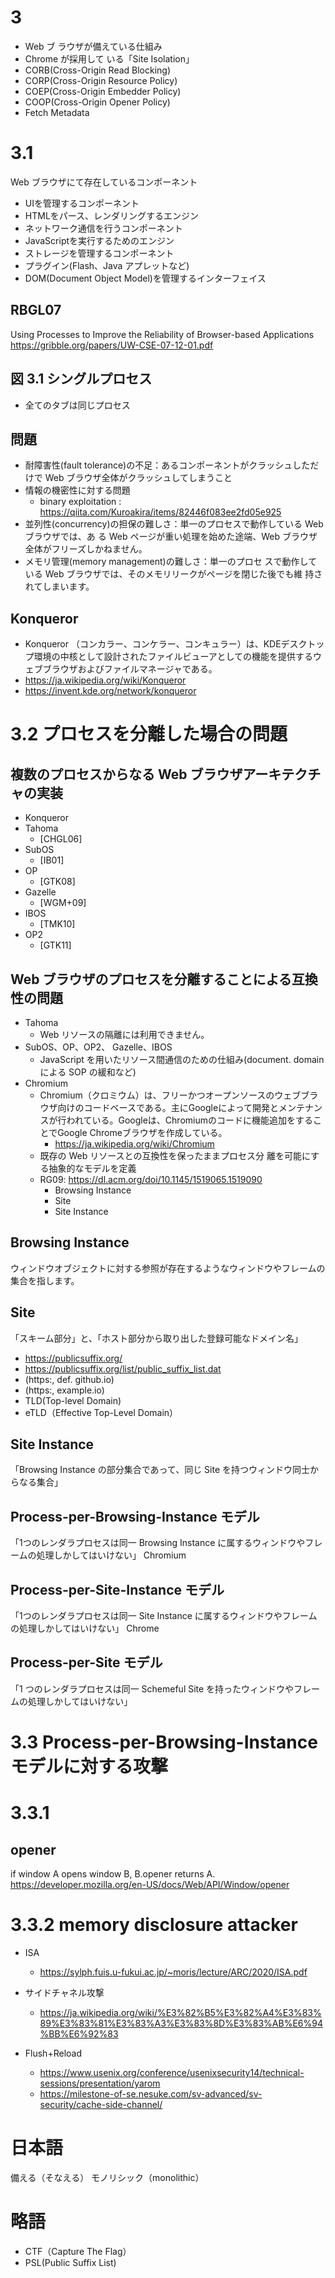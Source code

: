 # 3

- Web ブ ラウザが備えている仕組み
- Chrome が採用して いる「Site Isolation」
- CORB(Cross-Origin Read Blocking)
- CORP(Cross-Origin Resource Policy)
- COEP(Cross-Origin Embedder Policy)
- COOP(Cross-Origin Opener Policy)
- Fetch Metadata

# 3.1

Web ブラウザにて存在しているコンポーネント
- UIを管理するコンポーネント
- HTMLをパース、レンダリングするエンジン
- ネットワーク通信を行うコンポーネント
- JavaScriptを実行するためのエンジン
- ストレージを管理するコンポーネント
- プラグイン(Flash、Java アプレットなど)
- DOM(Document Object Model)を管理するインターフェイス

## RBGL07
Using Processes to Improve the Reliability of Browser-based Applications
https://gribble.org/papers/UW-CSE-07-12-01.pdf

## 図 3.1 シングルプロセス
- 全てのタブは同じプロセス

## 問題

- 耐障害性(fault tolerance)の不足：あるコンポーネントがクラッシュしただけで Web ブラウザ全体がクラッシュしてしまうこと
- 情報の機密性に対する問題
  - binary exploitation : https://qiita.com/Kuroakira/items/82446f083ee2fd05e925
- 並列性(concurrency)の担保の難しさ：単一のプロセスで動作している Web ブラウザでは、あ る Web ページが重い処理を始めた途端、Web ブラウザ全体がフリーズしかねません。
- メモリ管理(memory management)の難しさ：単一のプロセ スで動作している Web ブラウザでは、そのメモリリークがページを閉じた後でも維 持されてしまいます。

## Konqueror 
- Konqueror （コンカラー、コンケラー、コンキュラー）は、KDEデスクトップ環境の中核として設計されたファイルビューアとしての機能を提供するウェブブラウザおよびファイルマネージャである。
- https://ja.wikipedia.org/wiki/Konqueror
- https://invent.kde.org/network/konqueror

# 3.2 プロセスを分離した場合の問題

## 複数のプロセスからなる Web ブラウザアーキテクチャの実装
- Konqueror
- Tahoma
  - [CHGL06]
- SubOS
  - [IB01]
- OP
  - [GTK08]
- Gazelle
  - [WGM+09]
- IBOS
  - [TMK10]
- OP2
  - [GTK11]

## Web ブラウザのプロセスを分離することによる互換性の問題
- Tahoma
  - Web リソースの隔離には利用できません。
- SubOS、OP、OP2、 Gazelle、IBOS 
  - JavaScript を用いたリソース間通信のための仕組み(document. domain による SOP の緩和など)
- Chromium
  - Chromium（クロミウム）は、フリーかつオープンソースのウェブブラウザ向けのコードベースである。主にGoogleによって開発とメンテナンスが行われている。Googleは、Chromiumのコードに機能追加をすることでGoogle Chromeブラウザを作成している。
    - https://ja.wikipedia.org/wiki/Chromium
  - 既存の Web リソースとの互換性を保ったままプロセス分 離を可能にする抽象的なモデルを定義
  - RG09: https://dl.acm.org/doi/10.1145/1519065.1519090
    - Browsing Instance
    - Site
    - Site Instance

## Browsing Instance
ウィンドウオブジェクトに対する参照が存在するようなウィンドウやフレームの集合を指します。

## Site
「スキーム部分」と、「ホスト部分から取り出した登録可能なドメイン名」
- https://publicsuffix.org/
- https://publicsuffix.org/list/public_suffix_list.dat
- (https:, def. github.io) 
- (https:, example.io)
- TLD(Top-level Domain)
- eTLD（Effective Top-Level Domain）

## Site Instance
「Browsing Instance の部分集合であって、同じ Site を持つウィンドウ同士からなる集合」


## Process-per-Browsing-Instance モデル
「1つのレンダラプロセスは同一 Browsing Instance に属するウィンドウやフレームの処理しかしてはいけない」
Chromium

## Process-per-Site-Instance モデル
「1つのレンダラプロセスは同一 Site Instance に属するウィンドウやフレームの処理しかしてはいけない」
Chrome

## Process-per-Site モデル
「1 つのレンダラプロセスは同一 Schemeful Site を持ったウィンドウやフレームの処理しかしてはいけない」

# 3.3 Process-per-Browsing-Instance モデルに対する攻撃

# 3.3.1
## opener
if window A opens window B, B.opener returns A.
https://developer.mozilla.org/en-US/docs/Web/API/Window/opener

# 3.3.2 memory disclosure attacker

- ISA
  - https://sylph.fuis.u-fukui.ac.jp/~moris/lecture/ARC/2020/ISA.pdf

- サイドチャネル攻撃
  - https://ja.wikipedia.org/wiki/%E3%82%B5%E3%82%A4%E3%83%89%E3%83%81%E3%83%A3%E3%83%8D%E3%83%AB%E6%94%BB%E6%92%83

- Flush+Reload
  - https://www.usenix.org/conference/usenixsecurity14/technical-sessions/presentation/yarom
  - https://milestone-of-se.nesuke.com/sv-advanced/sv-security/cache-side-channel/
# 日本語

備える（そなえる）
モノリシック（monolithic）

# 略語
- CTF（Capture The Flag）
- PSL(Public Suffix List)